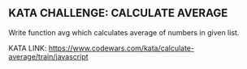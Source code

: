 ## KATA CHALLENGE: CALCULATE AVERAGE

Write function avg which calculates average of numbers in given list.

KATA LINK: https://www.codewars.com/kata/calculate-average/train/javascript